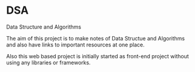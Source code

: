 # DSA
Data Structure and Algorithms

The aim of this project is to make notes of Data Structue and Algorithms and also have links to important resources at one place.

Also this web based project is initially started as front-end project without using any libraries or frameworks.
